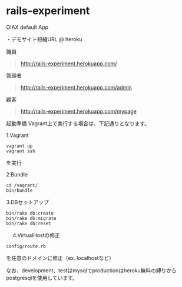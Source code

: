 rails-experiment
================

OIAX default App

・デモサイト短縮URL @ heroku

  職員
  > http://rails-experiment.herokuapp.com/
  
  管理者
  > http://rails-experiment.herokuapp.com/admin
  
  顧客
  > http://rails-experiment.herokuapp.com/mypage




起動準備
Vagrant上で実行する場合は、下記通りとなります。

1.Vagrant

    vagrant up
    vagrant ssh
  
  を実行
  
2.Bundle

    cd /vagrant/
    bin/bundle
  
3.DBセットアップ

    bin/rake db:create
    bin/rake db:migrate
    bin/rake db:reset
　
4.VirtualHostの修正

    config/route.rb
  
  を任意のドメインに修正（ex. localhostなど）


なお、development、testはmysqlでproductionはheroku無料の縛りからpostgresqlを使用しています。